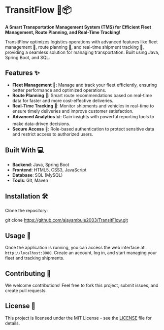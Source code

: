 
# TransitFlow 🚚📦

**A Smart Transportation Management System (TMS) for Efficient Fleet Management, Route Planning, and Real-Time Tracking!** 

TransitFlow optimizes logistics operations with advanced features like fleet management 🚛, route planning 📍, and real-time shipment tracking 🚨, providing a seamless solution for managing transportation. Built using Java, Spring Boot, and SQL.

## Features ✨   

- **Fleet Management** 🚛: Manage and track your fleet efficiently, ensuring better performance and optimized operations. 
- **Route Planning** 📍: Smart route recommendations based on real-time data for faster and more cost-effective deliveries.
- **Real-Time Tracking** 🚨: Monitor shipments and vehicles in real-time to ensure timely deliveries and improve customer satisfaction.
- **Advanced Analytics** 📊: Gain insights with powerful reporting tools to make data-driven decisions. 
- **Secure Access** 🔐: Role-based authentication to protect sensitive data and restrict access to authorized users. 

## Built With 💻  
 
- **Backend**: Java, Spring Boot
- **Frontend**: HTML5, CSS3, JavaScript 
- **Database**: SQL (MySQL)
- **Tools**: Git, Maven
  
## Installation 🛠 
Clone the repository:
   
   git clone https://github.com/ajayambule2003/TransitFlow.git
    
  
## Usage 🚀 
 
Once the application is running, you can access the web interface at `http://localhost:8080`. Create an account, log in, and start managing your fleet and tracking shipments.

## Contributing 🤝
 
We welcome contributions! Feel free to fork this project, submit issues, and create pull requests.
 
## License 📄

This project is licensed under the MIT License - see the [LICENSE](LICENSE) file for details.


